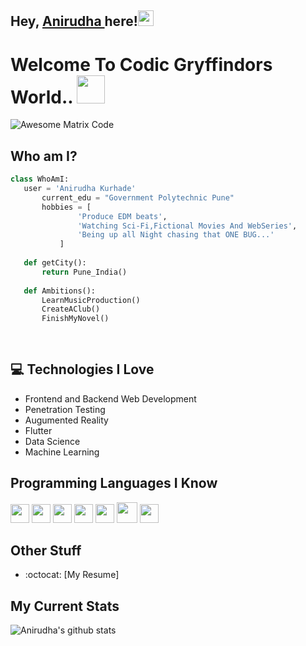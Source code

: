 ## Hey, [Anirudha ](https://www.linkedin.com/in/anirudha-kurhade/)  here!<img src="https://media.giphy.com/media/hvRJCLFzcasrR4ia7z/giphy.gif" width="25px">

<h1>Welcome To  Codic Gryffindors  World..  <img src="https://media.giphy.com/media/Js1Fd7ANot7Q7ZXEcb/giphy.gif" width="45px"> </h1>

<img src = 'https://github.com/anikurhade/anikurhade/blob/main/images/intro_Trim.gif' alt = 'Awesome Matrix Code' />


 ## Who am I?
 ```python
 class WhoAmI:
 	user = 'Anirudha Kurhade'
		current_edu = "Government Polytechnic Pune"
		hobbies = [
				'Produce EDM beats',
				'Watching Sci-Fi,Fictional Movies And WebSeries',
				'Being up all Night chasing that ONE BUG...'
			]
	
	def getCity():
		return Pune_India()
	
	def Ambitions():
		LearnMusicProduction()
		CreateAClub()
		FinishMyNovel()
		
	
 ```
 ## :computer: Technologies I Love

* Frontend and Backend Web Development
* Penetration Testing
* Augumented Reality
* Flutter
* Data Science
* Machine Learning

## Programming Languages I Know 
<img src = 'https://github.com/MarikIshtar007/MarikIshtar007/blob/master/images/c-original.svg' width='30' margin-right='15' /> <img src = 'https://github.com/MarikIshtar007/MarikIshtar007/blob/master/images/cpp.svg' width='30' margin-left='15'/> 
<img src = 'https://github.com/MarikIshtar007/MarikIshtar007/blob/master/images/html.svg' width='30' margin-left='15'/> 
<img src = 'https://github.com/MarikIshtar007/MarikIshtar007/blob/master/images/css.svg' width='30' margin-left='15'/> 
<img src = 'https://github.com/MarikIshtar007/MarikIshtar007/blob/master/images/js.svg' width='30' margin-left='15'/>
 <img src = 'https://github.com/MarikIshtar007/MarikIshtar007/blob/master/images/bootstrap.svg' width='33' margin-left='15'/>
 <img src = 'https://github.com/MarikIshtar007/MarikIshtar007/blob/master/images/sql.svg' width='30' margin-left='15'/> 
 
## Other Stuff
  - :octocat: [My Resume]
  
## My Current Stats
![Anirudha's github stats](https://github-readme-stats.vercel.app/api?username=anikurhade&show_icons=true&hide=[%22issues%22])
 
 
